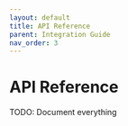 ```yaml
---
layout: default
title: API Reference
parent: Integration Guide
nav_order: 3
---
```


# API Reference

TODO: Document everything
